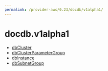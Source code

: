 ```yaml
---
permalink: /provider-aws/0.23/docdb/v1alpha1/
---
```


# docdb.v1alpha1



* [dbCluster](dbCluster.md)
* [dbClusterParameterGroup](dbClusterParameterGroup.md)
* [dbInstance](dbInstance.md)
* [dbSubnetGroup](dbSubnetGroup.md)